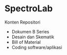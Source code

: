 # SpectroLab

Konten Repositori
- Dokumen B Series
- Desain dan Skematik
- Bill of Material
- Coding software/aplikasi
